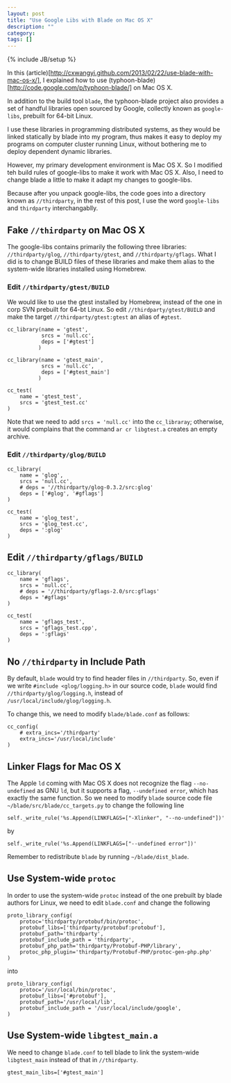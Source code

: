 ```yaml
---
layout: post
title: "Use Google Libs with Blade on Mac OS X"
description: ""
category:
tags: []
---
```

{% include JB/setup %}

In this
(article)[http://cxwangyi.github.com/2013/02/22/use-blade-with-mac-os-x/],
I explained how to use
(typhoon-blade)[http://code.google.com/p/typhoon-blade/] on Mac OS X.

In addition to the build tool `blade`, the typhoon-blade project also
provides a set of handful libraries open sourced by Google, collectly
known as `google-libs`, prebuilt for 64-bit Linux.

I use these libraries in programming distributed systems, as they
would be linked statically by blade into my program, thus makes it
easy to deploy my programs on computer cluster running Linux, without
bothering me to deploy dependent dynamic libraries.

However, my primary development environment is Mac OS X.  So I
modified teh build rules of google-libs to make it work with Mac OS X.
Also, I need to change blade a little to make it adapt my changes to
google-libs.

Because after you unpack google-libs, the code goes into a directory
known as `//thirdparty`, in the rest of this post, I use the word
`google-libs` and `thirdparty` interchangablly.

## Fake `//thirdparty` on Mac OS X

The google-libs contains primarily the following three libraries:
`//thirdparty/glog`, `//thirdparty/gtest`, and `//thirdparty/gflags`.
What I did is to change BUILD files of these libraries and make them
alias to the system-wide libraries installed using Homebrew.

### Edit `//thirdparty/gtest/BUILD`

We would like to use the gtest installed by Homebrew, instead of the
one in corp SVN prebuilt for 64-bt Linux.  So edit
`//thirdparty/gtest/BUILD` and make the target
`//thirdparty/gtest:gtest` an alias of `#gtest`.

    cc_library(name = 'gtest',
               srcs = 'null.cc',
               deps = ['#gtest']
              )

    cc_library(name = 'gtest_main',
               srcs = 'null.cc',
               deps = ['#gtest_main']
              )

    cc_test(
        name = 'gtest_test',
        srcs = 'gtest_test.cc'
    )

Note that we need to add `srcs = 'null.cc'` into the `cc_libraray`;
otherwise, it would complains that the command `ar cr libgtest.a`
creates an empty archive.

### Edit `//thirdparty/glog/BUILD`

    cc_library(
        name = 'glog',
        srcs = 'null.cc',
        # deps = '//thirdparty/glog-0.3.2/src:glog'
        deps = ['#glog', '#gflags']
    )

    cc_test(
        name = 'glog_test',
        srcs = 'glog_test.cc',
        deps = ':glog'
    )

## Edit `//thirdparty/gflags/BUILD`

    cc_library(
        name = 'gflags',
        srcs = 'null.cc',
        # deps = '//thirdparty/gflags-2.0/src:gflags'
        deps = '#gflags'
    )

    cc_test(
        name = 'gflags_test',
        srcs = 'gflags_test.cpp',
        deps = ':gflags'
    )

## No `//thirdparty` in Include Path

By default, `blade` would try to find header files in `//thirdparty`.
So, even if we write `#include <glog/logging.h>` in our source code,
`blade` would find `//thirdparty/glog/logging.h`, instead of
`/usr/local/include/glog/logging.h`.

To change this, we need to modify `blade/blade.conf` as follows:

    cc_config(
        # extra_incs='/thirdparty'
        extra_incs='/usr/local/include'
    )

## Linker Flags for Mac OS X

The Apple `ld` coming with Mac OS X does not recognize the flag
`--no-undefined` as GNU `ld`, but it supports a flag, `--undefined
error`, which has exactly the same function.  So we need to modify
`blade` source code file `~/blade/src/blade/cc_targets.py` to change
the following line

    self._write_rule('%s.Append(LINKFLAGS=["-Xlinker", "--no-undefined"])'

by

    self._write_rule('%s.Append(LINKFLAGS=["--undefined error"])'


Remember to redistribute `blade` by running `~/blade/dist_blade`.

## Use System-wide `protoc`

In order to use the system-wide `protoc` instead of the one prebuilt
by blade authors for Linux, we need to edit `blade.conf` and change
the following

    proto_library_config(
        protoc='thirdparty/protobuf/bin/protoc',
        protobuf_libs=['thirdparty/protobuf:protobuf'],
        protobuf_path='thirdparty',
        protobuf_include_path = 'thirdparty',
        protobuf_php_path='thirdparty/Protobuf-PHP/library',
        protoc_php_plugin='thirdparty/Protobuf-PHP/protoc-gen-php.php'
    )

into

    proto_library_config(
        protoc='/usr/local/bin/protoc',
        protobuf_libs=['#protobuf'],
        protobuf_path='/usr/local/lib',
        protobuf_include_path = '/usr/local/include/google',
    )

## Use System-wide `libgtest_main.a`

We need to change `blade.conf` to tell blade to link the system-wide
`libgtest_main` instead of that in `//thirdparty`.

    gtest_main_libs=['#gtest_main']

